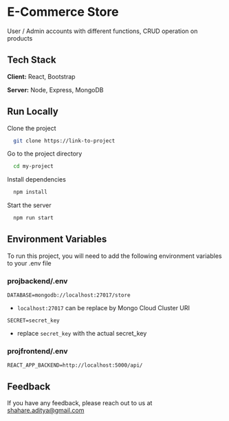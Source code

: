 
# E-Commerce Store

User / Admin accounts with different functions, CRUD operation on products


## Tech Stack

**Client:** React, Bootstrap

**Server:** Node, Express, MongoDB

  
## Run Locally

Clone the project

```bash
  git clone https://link-to-project
```

Go to the project directory

```bash
  cd my-project
```

Install dependencies

```bash
  npm install
```

Start the server

```bash
  npm run start
```

  
## Environment Variables

To run this project, you will need to add the following environment variables to your .env file

### projbackend/.env

`DATABASE=mongodb://localhost:27017/store`

- `localhost:27017` can be replace by Mongo Cloud Cluster URI

`SECRET=secret_key`

- replace `secret_key` with the actual secret_key 

### projfrontend/.env

`REACT_APP_BACKEND=http://localhost:5000/api/`

## Feedback

If you have any feedback, please reach out to us at shahare.aditya@gmail.com

  
